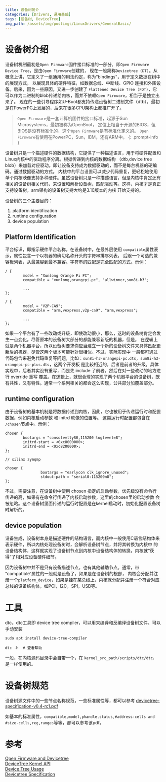 ```yaml
---
title: 设备树简介
categories: [Drivers, 通用基础]
tags: [设备树, DeviceTree]
img_path: /assets/img/postimgs/LinuxDrivers/GeneralBasic/
---
```


# 设备树介绍

设备树机制最初是`Open Firmware`固件接口标准的一部分，即`Open Firmware Device Tree`，是由`Open Firmware`创建的，
现在一般简称`Devicetree (DT)`。从概念上讲，它定义了一组通用的用法约定，称为“bindings”，用于定义数据在树中的展现方式，
以展现具体的硬件特征，如数据总线、中断线、GPIO 连接和外围设备。后来，因为一些原因，又进一步创建了
`Flattened Device Tree (FDT)`，它可以作为二进制的blob传递给内核，而并不依赖`Open Firmware`，相当于是独立出来了。
现在的一些引导程序如U-Boot都支持传递设备树二进制文件（dtb），最初是在PowerPC上发展的，后来在很多CPU架构上都推广开了。

>`Open Firmware`是一套计算机固件的接口标准，起源于Sun Microsystems，最初被称为OpenBoot，
>定位上相当于开源的BIOS，但BIOS是没有标准化的，这个`Open Firmware`是有标准化定义的。
>`Open Firmware`有使用在PowerPC，Sun，IBM，还有ARM中。
{: .prompt-info }



设备树只是一个描述硬件的数据结构，它提供了一种描述语言，用于将硬件配置和Linux内核中的驱动程序分离。根据传递到内核的数据结构
（dtb,device tree blob）来加载对应驱动，即让设备支持成为数据驱动的，而不是每台机器的硬编码。通过数据驱动的方式，
内核中的平台设置可以减少代码重复，更轻松地使用单个内核映像支持多种硬件。虽然设备树只是一种描述语言，但是内核中肯定还有
相关的设备树相关代码，来设置和解析设备树，匹配驱动等。这样，内核才是真正支持设备树，arm架构的设备树支持大约是3.10版本的内核
开始支持的。

设备树的三个主要目的：
1. platform identification 
2. runtime configuration 
3. device population 

## Platform Identification

平台标识，即指示硬件平台名称。在设备树中，在最外层使用 `compatible`属性表示，属性包含一个以机器的确切名称开头的字符串排序列表，
后跟一个可选的兼容板列表，从最兼容到最不兼容。字符串的匹配是完全匹配的方式。示例：

```
/ {
        model = "Xunlong Orange Pi PC";
        compatible = "xunlong,orangepi-pc", "allwinner,sun8i-h3";
        
        ...
};

/ {
        model = "V2P-CA9";
        compatible = "arm,vexpress,v2p-ca9", "arm,vexpress";

        ...
};
```

如果一个平台有了一些改动或升级，即使改动很小，那么，这时的设备树肯定会发生一点变化。尽管原本的设备树大部分的都能兼容新版的机器，但是，
在逻辑上就是两个机器平台，所以设备树要求你应当建立一个新的设备树文件来具体匹配更新后的机器，尽管这两个版本可能针对很相似。不过，实际实现中
一般都可通过代码包含来避免代码重复等问题，比如：`sun8i-h3-orangepi-pc.dts`，`sun8i-h3-orangepi-pc-plus.dts`，这两个开发板
是比较相近的，后者是前者的升级，具体实现中，后者其实没有重写，而是先 include 了前者，然后在对一些改动的地方进行 override 重写
覆盖。在逻辑上，就很合理的实现了两个机器平台的设备树，既有共性，又有特性。通常一个系列相关的都会这么实现，公共部分加覆盖部分。


## runtime configuration

由于设备树的基本机制是将数据传递到内核，因此，它也被用于传递运行时和配置数据，例如内核启动参数 和 initrd 映像的位置等。
这类运行时配置都包含在 `/chosen`节点中。示例：

```
chosen {
        bootargs = "console=ttyS0,115200 loglevel=8";
        initrd-start = <0xc8000000>;
        initrd-end = <0xc8200000>;
};

// xilinx zynqmp

chosen {
                bootargs = "earlycon clk_ignore_unused";
                stdout-path = "serial0:115200n8";
};
```

不过，需要注意，在设备树中使用 chosen 指定的启动参数，优先级没有命令行传递的高，如果有在命令行传递了内核启动参数，这里的chosen里的启动参数
会被忽略。这个设备树里面传递的运行时配置是在kernel启动时，初始化配置设备树时解析的。



## device population

设备生成，设备树本身是描述硬件的结构语言，而内核中一般使用C语言结构体来表示硬件，所以内核处理设备树时，会解析设备树节点，并将其转换为内核中
的设备结构体，这样就实现了设备树节点到内核中设备结构体的转换，内核就“获得”了相对应设备硬件细节。

因为设备树中并不是只有设备描述节点，也有其他辅助节点。通常，带 ”compatible“属性的一般就是设备了，如果是在设备树的根部，
内核会分配并注册一个`platform_device`，如果是挂在某总线上，内核就分配并注册一个符合对应总线的设备结构体，如PCI，I2C，SPI，USB等。

# 工具

dtc，dtc工具即 device tree compiler，可以用来编译和反编译设备树文件。可以手动安装
```
sudo apt install device-tree-compiler

dtc -h  # 查看帮助
```

一般，在内核源码目录中会自带一个，在 `kernel_src_path/scripts/dtc/dtc`，是一样使用的。



# 设备树规范

设备树源文件中的一些节点名称规范，一些标准属性等，都可以参考
[devicetree-specification-v0.4-rc1.pdf](https://github.com/devicetree-org/devicetree-specification/releases/tag/v0.4-rc1)   

如基本的标准属性，`compatible,model,phandle,status,#address-cells and #size-cells,reg,ranges`等等，都可以参考该pdf。

# 参考

[Open Firmware and Devicetree](https://www.kernel.org/doc/html/latest/devicetree/index.html)  
[DeviceTree Kernel API](https://www.kernel.org/doc/html/latest/devicetree/kernel-api.html)  
[Device Tree Usage](http://www.devicetree.org/Device_Tree_Usage)  
[Devicetree Specification](https://www.devicetree.org/specifications/)

